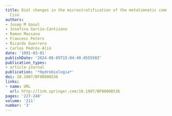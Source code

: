 ```yaml
---
title: Diel changes in the microstratification of the metalimnetic community in Lake
  Cisó
authors:
- Josep M Gasol
- Josefina García-Cantizano
- Ramon Massana
- Francesc Peters
- Ricardo Guerrero
- Carlos Pedrós-Alió
date: '1991-03-01'
publishDate: '2024-08-05T15:04:49.055550Z'
publication_types:
- article-journal
publication: '*Hydrobiologia*'
doi: 10.1007/BF00008536
links:
- name: URL
  url: http://link.springer.com/10.1007/BF00008536
pages: '227-240'
volume: '211'
number: '3'
---
```


